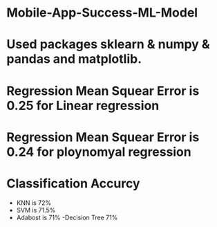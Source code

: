 # Mobile-App-Success-ML-Model

# Used packages sklearn & numpy & pandas and matplotlib.

# Regression Mean Squear Error is 0.25 for Linear regression

# Regression Mean Squear Error is 0.24 for ploynomyal regression

# Classification Accurcy
- KNN is 72%
- SVM is 71.5%
- Adabost is 71%
-Decision Tree 71%
